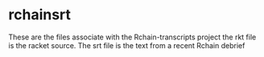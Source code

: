 # rchainsrt
These are the files associate with the Rchain-transcripts project
the rkt file is the racket source. The srt file is the text from a recent Rchain debrief
